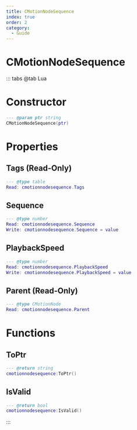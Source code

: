 ```yaml
---
title: CMotionNodeSequence
index: true
order: 2
category:
  - Guide
---
```


# CMotionNodeSequence

::: tabs
@tab Lua
# Constructor
```lua
--- @param ptr string
CMotionNodeSequence(ptr)
```
# Properties
## Tags (Read-Only)
```lua
--- @type table
Read: cmotionnodesequence.Tags
```
## Sequence 
```lua
--- @type number
Read: cmotionnodesequence.Sequence
Write: cmotionnodesequence.Sequence = value
```
## PlaybackSpeed 
```lua
--- @type number
Read: cmotionnodesequence.PlaybackSpeed
Write: cmotionnodesequence.PlaybackSpeed = value
```
## Parent (Read-Only)
```lua
--- @type CMotionNode
Read: cmotionnodesequence.Parent
```
# Functions
## ToPtr
```lua
--- @return string
cmotionnodesequence:ToPtr()
```
## IsValid
```lua
--- @return bool
cmotionnodesequence:IsValid()
```

:::